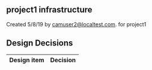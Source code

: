 ## project1 infrastructure

Created 5/8/19 by camuser2@localtest.com. for project1


## Design Decisions
| Design item                | Decision|
| :----------------------------------- | :--------------------------------------------------------------------------------|
